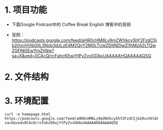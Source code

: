 # 1. 项目功能

- 下载Google Podcast中的 Coffee Break English 博客中的音频

- 官网：https://podcasts.google.com/feed/aHR0cHM6Ly9mZWVkcy5hY2FzdC5jb20vcHVibGljL3Nob3dzLzE4M2QyY2M0LTUwZDItNDIwZi1hMzA2LTQwZGFlNGEwYmZhNw?sa=X&ved=0CAcQrrcFahcKEwjYtPyZvvODAxUAAAAAHQAAAAAQSQ
  
# 2. 文件结构


# 3. 环境配置


```
curl -o homepage.html https://podcasts.google.com/feed/aHR0cHM6Ly9mZWVkcy5hY2FzdC5jb20vcHVibGljL3Nob3dzLzE4M2QyY2M0LTUwZDItNDIwZi1hMzA2LTQwZGFlNGEwYmZhNw?sa=X&ved=0CAcQrrcFahcKEwjYtPyZvvODAxUAAAAAHQAAAAAQSQ
```



